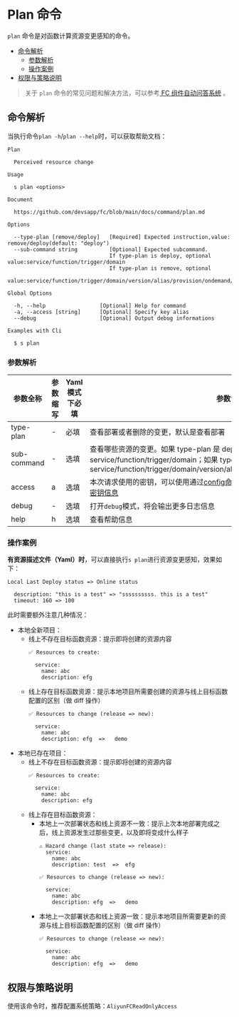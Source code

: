 # Plan 命令

`plan` 命令是对函数计算资源变更感知的命令。

- [命令解析](#命令解析)
  - [参数解析](#参数解析)
  - [操作案例](#操作案例)
- [权限与策略说明](#权限与策略说明)

> 关于 `plan` 命令的常见问题和解决方法，可以参考[ FC 组件自动问答系统](http://qa.devsapp.cn/) 。

## 命令解析

当执行命令`plan -h`/`plan --help`时，可以获取帮助文档：

```shell script
Plan

  Perceived resource change

Usage

  s plan <options>  
                            
Document
  
  https://github.com/devsapp/fc/blob/main/docs/command/plan.md    

Options

  --type-plan [remove/deploy]   [Required] Expected instruction,value: remove/deploy(default: "deploy")               
  --sub-command string          [Optional] Expected subcommand.                                                       
                                If type-plan is deploy, optional value:service/function/trigger/domain                
                                If type-plan is remove, optional                                                      
                                value:service/function/trigger/domain/version/alias/provision/ondemand/onDemand/layer

Global Options

  -h, --help                 [Optional] Help for command    
  -a, --access [string]      [Optional] Specify key alias             
  --debug                    [Optional] Output debug informations        

Examples with Cli

  $ s plan              
```

### 参数解析

| 参数全称   | 参数缩写 | Yaml模式下必填 | 参数含义                                                     |
| ---------- | -------- | -------------- | ------------------------------------------------------------ |
| type-plan | - | 必填 | 查看部署或者删除的变更，默认是查看部署 |
| sub-command | - | 选填 | 查看哪些资源的变更。如果 type-plan 是 deploy 那么可选参数有 service/function/trigger/domain；如果 type-plan 是 remove 那么可选参数有 service/function/trigger/domain/version/alias/provision/ondemand/onDemand/layer |
| access     | a        | 选填           | 本次请求使用的密钥，可以使用通过[config命令](https://github.com/Serverless-Devs/Serverless-Devs/tree/master/docs/zh/command/config.md#config-add-命令) 配置的密钥信息，以及[配置到环境变量的密钥信息](https://github.com/Serverless-Devs/Serverless-Devs/tree/master/docs/zh/command/config.md#通过环境变量配置密钥信息) |
| debug      | -        | 选填           | 打开`debug`模式，将会输出更多日志信息                        |
| help       | h        | 选填           | 查看帮助信息                                                 |

### 操作案例

**有资源描述文件（Yaml）时**，可以直接执行`s plan`进行资源变更感知，效果如下：

```text
Local Last Deploy status => Online status

  description: "this is a test" => "ssssssssss. this is a test"
  timeout: 160 => 100
```

此时需要额外注意几种情况：

- 本地全新项目：
    - 线上不存在目标函数资源：提示即将创建的资源内容
      ```shell script
      ✅ Resources to create:
      
        service:
          name: abc
          description: efg
      ```
    - 线上存在目标函数资源：提示本地项目所需要创建的资源与线上目标函数配置的区别（做 diff 操作）
      ```shell script
      ✅ Resources to change (release => new):
        
        service:
          name: abc
          description: efg  =>   demo
      ```
- 本地已存在项目：
    - 线上不存在目标函数资源：提示即将创建的资源内容
      ```shell script
      ✅ Resources to create:
      
        service:
          name: abc
          description: efg
      ```
    - 线上存在目标函数资源：
        - 本地上一次部署状态和线上资源不一致：提示上次本地部署完成之后，线上资源发生过那些变更，以及即将变成什么样子
          ```shell script
          ⚠️ Hazard change (last state => release):
            service:
              name: abc
              description: test  =>  efg
          
          ✅ Resources to change (release => new):
            
            service:
              name: abc
              description: efg  =>   demo
          ```
        - 本地上一次部署状态和线上资源一致：提示本地项目所需要更新的资源与线上目标函数配置的区别（做 diff 操作）
          ```shell script
          ✅ Resources to change (release => new):
            
            service:
              name: abc
              description: efg  =>   demo
          ```

## 权限与策略说明

使用该命令时，推荐配置系统策略：`AliyunFCReadOnlyAccess`
